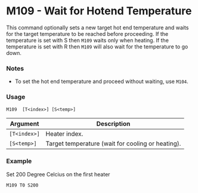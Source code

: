 <!--
Copyright (C) 2016,2017  Kevin O'Connor <kevin@koconnor.net>

This file may be distributed under the terms of the GNU GPLv3 license.

based on Marlin Firmware Documentation.
Copyright (C) 2016, 2017 MarlinFirmware [https://github.com/MarlinFirmware/Marlin]
-->

# M109 - Wait for Hotend Temperature

This command optionally sets a new target hot end temperature and waits for the target temperature to be reached before proceeding. If the temperature is set with S then `M109` waits only when heating. If the temperature is set with R then `M109` will also wait for the temperature to go down.


### Notes

- To set the hot end temperature and proceed without waiting, use `M104`. 


### Usage

``` M109  [T<index>] [S<temp>] ```

| Argument     | Description |
| ------------ | ----------- |
| `[T<index>]` | Heater index. |
| `[S<temp>]`  | Target temperature (wait for cooling or heating). |


### Example

Set 200 Degree Celcius on the first heater

```
M109 T0 S200
```
